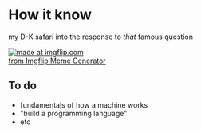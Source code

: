 # How it know
my D-K safari into the response to _that_ famous question

<div><a href="https://imgflip.com/i/7u6b99"><img src="https://i.imgflip.com/7u6b99.jpg" title="made at imgflip.com"/></a><div><a href="https://imgflip.com/memegenerator">from Imgflip Meme Generator</a></div></div>

## To do
* fundamentals of how a machine works
* "build a programming language" 
*  etc
